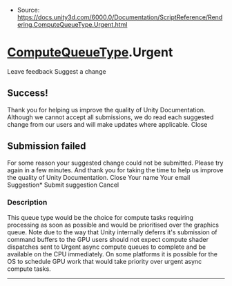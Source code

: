 * Source: https://docs.unity3d.com/6000.0/Documentation/ScriptReference/Rendering.ComputeQueueType.Urgent.html

#  [ComputeQueueType](https://docs.unity3d.com/6000.0/Documentation/ScriptReference/Rendering.ComputeQueueType.html).Urgent
Leave feedback
Suggest a change
## Success!
Thank you for helping us improve the quality of Unity Documentation. Although we cannot accept all submissions, we do read each suggested change from our users and will make updates where applicable.
Close
## Submission failed
For some reason your suggested change could not be submitted. Please <a>try again</a> in a few minutes. And thank you for taking the time to help us improve the quality of Unity Documentation.
Close
Your name Your email Suggestion* Submit suggestion
Cancel
### Description
This queue type would be the choice for compute tasks requiring processing as soon as possible and would be prioritised over the graphics queue.
Note due to the way that Unity internally deferrs it's submission of command buffers to the GPU users should not expect compute shader dispatches sent to Urgent async compute queues to complete and be available on the CPU immediately. On some platforms it is possible for the OS to schedule GPU work that would take priority over urgent async compute tasks.
* * *
